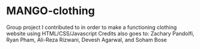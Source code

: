 # MANGO-clothing
Group project I contributed to in order to make a functioning clothing website using HTML/CSS/Javascript
Credits also goes to: Zachary Pandolfi, Ryan Pham, Ali-Reza Rizwani, Devesh Agarwal, and Soham Bose
